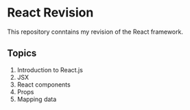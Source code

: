 # React Revision

This repository conntains my revision of the React framework.

## Topics

1. Introduction to React.js
2. JSX
3. React components
4. Props
5. Mapping data
